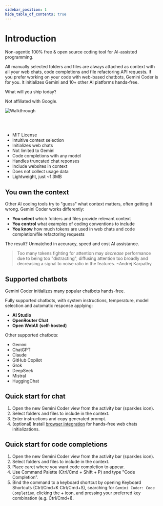 ```yaml
---
sidebar_position: 1
hide_table_of_contents: true
---
```


# Introduction

Non-agentic 100% free & open source coding tool for AI-assisted programming.

All manually selected folders and files are always attached as context with all your web chats, code completions and file refactoring API requests. If you prefer working on your code with web-based chatbots, Gemini Coder is for you. It initializes Gemini and 10+ other AI platforms hands-free.

What will you ship today?

Not affiliated with Google.

<img src="https://github.com/robertpiosik/gemini-coder/raw/HEAD/packages/shared/src/media/walkthrough.gif" alt="Walkthrough" />

<br/><br/>

- MIT License
- Intuitive context selection
- Initializes web chats
- Not limited to Gemini
- Code completions with any model
- Handles truncated chat reponses
- Include websites in context
- Does not collect usage data
- Lightweight, just ~1.3MB

## You own the context

Other AI coding tools try to "guess" what context matters, often getting it wrong. Gemini Coder works differently:

- **You select** which folders and files provide relevant context
- **You control** what examples of coding conventions to include
- **You know** how much tokens are used in web chats and code completion/file refactoring requests

The result? Unmatched in accuracy, speed and cost AI assistance.

> Too many tokens fighting for attention may _decrease_ performance due to being too "distracting", diffusing attention too broadly and decreasing a signal to noise ratio in the features. ~Andrej Karpathy

## Supported chatbots

Gemini Coder initializes many popular chatbots hands-free.

Fully supported chatbots, with system instructions, temperature, model selection and automatic response applying:

- **AI Studio**
- **OpenRouter Chat**
- **Open WebUI (self-hosted)**

Other supported chatbots:

- Gemini
- ChatGPT
- Claude
- GitHub Copilot
- Grok
- DeepSeek
- Mistral
- HuggingChat

## Quick start for chat

1. Open the new Gemini Coder view from the activity bar (sparkles icon).
2. Select folders and files to include in the context.
3. Enter instructions and copy generated prompt.
4. (optional) Install [browser integration](https://gemini-coder.netlify.app/docs/installation/web-browser-integration) for hands-free web chats initializations.

## Quick start for code completions

1. Open the new Gemini Coder view from the activity bar (sparkles icon).
2. Select folders and files to include in the context.
3. Place caret where you want code completion to appear.
4. Use Command Palette (Ctrl/Cmd + Shift + P) and type "Code Completion".
5. Bind the command to a keyboard shortcut by opening Keyboard Shortcuts (Ctrl/Cmd+K Ctrl/Cmd+S), searching for `Gemini Coder: Code Completion`, clicking the + icon, and pressing your preferred key combination (e.g. Ctrl/Cmd+I).
